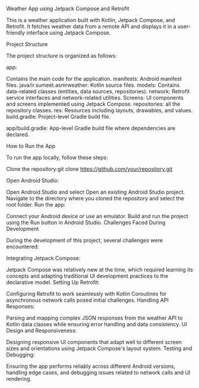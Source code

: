 Weather App using Jetpack Compose and Retrofit

This is a weather application built with Kotlin, Jetpack Compose, and Retrofit. It fetches weather data from a remote API and displays it in a user-friendly interface using Jetpack Compose.

Project Structure

The project structure is organized as follows:

app:

Contains the main code for the application.
manifests: Android manifest files.
java/ir.sumeet.asmrweather: Kotlin source files.
models: Contains data-related classes (entities, data sources, repositories).
network: Retrofit service interfaces and network-related utilities.
Screens: UI components and screens implemented using Jetpack Compose.
repositories: all the repository classes.
res: Resources including layouts, drawables, and values.
build.gradle: Project-level Gradle build file.

app/build.gradle: App-level Gradle build file where dependencies are declared.

How to Run the App

To run the app locally, follow these steps:

Clone the repository:git clone https://github.com/your/repository.git


Open Android Studio:

Open Android Studio and select Open an existing Android Studio project.
Navigate to the directory where you cloned the repository and select the root folder.
Run the app:

Connect your Android device or use an emulator.
Build and run the project using the Run button in Android Studio.
Challenges Faced During Development

During the development of this project, several challenges were encountered:

Integrating Jetpack Compose:

Jetpack Compose was relatively new at the time, which required learning its concepts and adapting traditional UI development practices to the declarative model.
Setting Up Retrofit:

Configuring Retrofit to work seamlessly with Kotlin Coroutines for asynchronous network calls posed initial challenges.
Handling API Responses:

Parsing and mapping complex JSON responses from the weather API to Kotlin data classes while ensuring error handling and data consistency.
UI Design and Responsiveness:

Designing responsive UI components that adapt well to different screen sizes and orientations using Jetpack Compose's layout system.
Testing and Debugging:

Ensuring the app performs reliably across different Android versions, handling edge cases, and debugging issues related to network calls and UI rendering.
